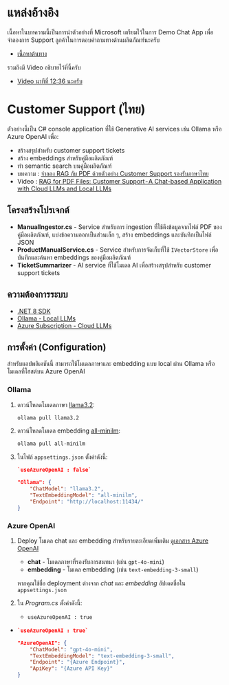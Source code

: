 # แหล่งอ้างอิง
เนื้อหาในบทความนี้เป็นการนำตัวอย่างที่ Microsoft เตรียมไว้ในการ Demo Chat App เพื่อจำลองการ Support ลูกค้าในการตอบคำถามทางด้านผลิตภัณฑ์นะครับ

- [เนื้อหาต้นทาง](https://github.com/dotnet/ai-samples/tree/main/src/chat/CustomerSupport)

รวมถึงมี Video อธิบายไว้ที่นี้ครับ
- [Video นาทีที่ 12:36 นะครับ](https://www.youtube.com/watch?v=0btB9W04y0Q&t=756s)

# Customer Support (ไทย)

ตัวอย่างนี้เป็น C# console application ที่ใช้ Generative AI services เช่น Ollama หรือ Azure OpenAI เพื่อ:

- สร้างสรุปสำหรับ customer support tickets  
- สร้าง embeddings สำหรับคู่มือผลิตภัณฑ์  
- ทำ semantic search บนคู่มือผลิตภัณฑ์  
- บทความ : [จำลอง RAG กับ PDF ด้วยตัวอย่าง Customer Support รองรับภาษาไทย](https://medium.com/t-t-software-solution/rag-for-pdf-files-5746f9b3311a)
- Video : [RAG for PDF Files: Customer Support - A Chat-based Application with Cloud LLMs and Local LLMs](https://youtu.be/A_8SgtOltI8?si=UGnbo7kdZK85SgRF)

## โครงสร้างโปรเจกต์

- **ManualIngestor.cs** - Service สำหรับการ ingestion ที่ใช้ดึงข้อมูลจากไฟล์ PDF ของคู่มือผลิตภัณฑ์, แบ่งข้อความออกเป็นส่วนเล็ก ๆ, สร้าง embeddings และบันทึกเป็นไฟล์ JSON  
- **ProductManualService.cs** - Service สำหรับการจัดเก็บที่ใช้ `IVectorStore` เพื่อบันทึกและค้นหา embeddings ของคู่มือผลิตภัณฑ์  
- **TicketSummarizer** - AI service ที่ใช้โมเดล AI เพื่อสร้างสรุปสำหรับ customer support tickets  

## ความต้องการระบบ

- [.NET 8 SDK](https://dotnet.microsoft.com/en-us/download/dotnet/8.0)  
- [Ollama - Local LLMs](https://ollama.com/download)  
- [Azure Subscription - Cloud LLMs](https://azure.microsoft.com/free/cognitive-services?azure-portal=true)  

## การตั้งค่า (Configuration)

สำหรับแอปพลิเคชันนี้ สามารถใช้โมเดลภาษาและ embedding แบบ local ผ่าน Ollama หรือโมเดลที่โฮสต์บน Azure OpenAI  

### Ollama

1. ดาวน์โหลดโมเดลภาษา [llama3.2](https://ollama.com/library/llama3.2):

    ```bash
    ollama pull llama3.2
    ```

2. ดาวน์โหลดโมเดล embedding [all-minilm](https://ollama.com/library/all-minilm):

    ```bash
    ollama pull all-minilm
    ```

3. ในไฟล์ `appsettings.json` ตั้งค่าดังนี้:
    ```json
    `useAzureOpenAI : false`
    
    "Ollama": {
        "ChatModel": "llama3.2",
        "TextEmbeddingModel": "all-minilm",
        "Endpoint": "http://localhost:11434/"
    }
    ```

### Azure OpenAI

1. Deploy โมเดล chat และ embedding สำหรับรายละเอียดเพิ่มเติม [ดูเอกสาร Azure OpenAI](https://learn.microsoft.com/azure/ai-services/openai/how-to/create-resource?pivots=web-portal#deploy-a-model)  
    - **chat** - โมเดลภาษาที่รองรับการสนทนา (เช่น `gpt-4o-mini`)  
    - **embedding** - โมเดล embedding (เช่น `text-embedding-3-small`)  

    หากคุณใช้ชื่อ deployment ต่างจาก *chat* และ *embedding* อัปเดตชื่อใน `appsettings.json`  

2. ใน *Program.cs* ตั้งค่าดังนี้:
    - `useAzureOpenAI : true`
  - 
    ```json
    `useAzureOpenAI : true`
    
    "AzureOpenAI": {
        "ChatModel": "gpt-4o-mini",
        "TextEmbeddingModel": "text-embedding-3-small",
        "Endpoint": "{Azure Endpoint}",
        "ApiKey": "{Azure API Key}"
    }
    ```